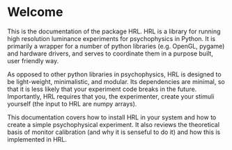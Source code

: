 # Welcome

This is the documentation of the package HRL. 
HRL is a library for running high resolution luminance experiments for 
psychophysics in Python. It is primarily a wrapper for a number of 
python libraries (e.g. OpenGL, pygame) and hardware drivers, and serves to 
coordinate them in a purpose built, user friendly way.

As opposed to other python libraries in psychophysics, HRL is designed 
to be light-weight, minimalistic, and modular. 
Its dependencies are minimal, so that it is less likely that your experiment
code breaks in the future. 
Importantly, HRL requires that you, the experimenter, create your 
stimuli yourself (the input to HRL are numpy arrays).


This documentation covers how to install HRL in your system and how to 
create a simple psychophysical experiment. 
It also reviews the theoretical basis of monitor calibration 
(and why it is senseful to do it) and how this is implemented in HRL.



```{tableofcontents}
```
